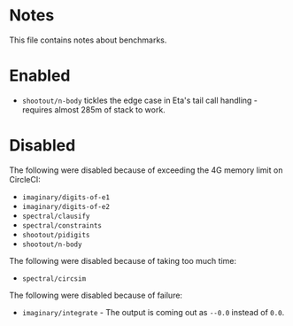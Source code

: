 # Notes

This file contains notes about benchmarks.

# Enabled
- `shootout/n-body` tickles the edge case in Eta's tail call handling - requires almost 285m of stack to work.

# Disabled

The following were disabled because of exceeding the 4G memory limit on CircleCI:

- `imaginary/digits-of-e1`
- `imaginary/digits-of-e2`
- `spectral/clausify`
- `spectral/constraints`
- `shootout/pidigits`
- `shootout/n-body`

The following were disabled because of taking too much time:

- `spectral/circsim`

The following were disabled because of failure:

- `imaginary/integrate` - The output is coming out as `--0.0` instead of `0.0`.
